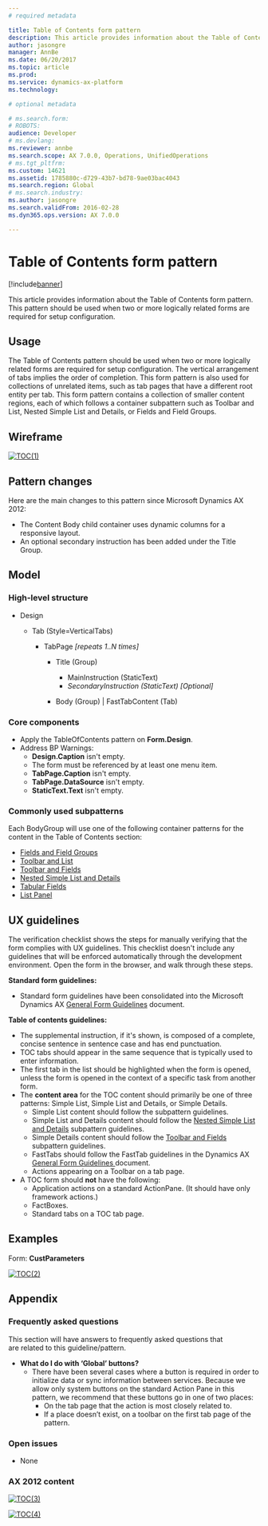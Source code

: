 ```yaml
---
# required metadata

title: Table of Contents form pattern
description: This article provides information about the Table of Contents form pattern. This pattern should be used when two or more logically related forms are required for setup configuration. 
author: jasongre
manager: AnnBe
ms.date: 06/20/2017
ms.topic: article
ms.prod: 
ms.service: dynamics-ax-platform
ms.technology: 

# optional metadata

# ms.search.form: 
# ROBOTS: 
audience: Developer
# ms.devlang: 
ms.reviewer: annbe
ms.search.scope: AX 7.0.0, Operations, UnifiedOperations
# ms.tgt_pltfrm: 
ms.custom: 14621
ms.assetid: 1785880c-d729-43b7-bd78-9ae03bac4043
ms.search.region: Global
# ms.search.industry: 
ms.author: jasongre
ms.search.validFrom: 2016-02-28
ms.dyn365.ops.version: AX 7.0.0

---
```


# Table of Contents form pattern

[!include[banner](../includes/banner.md)]


This article provides information about the Table of Contents form pattern. This pattern should be used when two or more logically related forms are required for setup configuration. 

Usage
-----

The Table of Contents pattern should be used when two or more logically related forms are required for setup configuration. The vertical arrangement of tabs implies the order of completion. This form pattern is also used for collections of unrelated items, such as tab pages that have a different root entity per tab. This form pattern contains a collection of smaller content regions, each of which follows a container subpattern such as Toolbar and List, Nested Simple List and Details, or Fields and Field Groups.

## Wireframe

[![TOC(1)](./media/toc1.png)](./media/toc1.png)

## Pattern changes
Here are the main changes to this pattern since Microsoft Dynamics AX 2012:

-   The Content Body child container uses dynamic columns for a responsive layout.
-   An optional secondary instruction has been added under the Title Group.

## Model
### High-level structure

- Design

    - Tab (Style=VerticalTabs)

        - TabPage *\[repeats 1..N times\]*

            - Title (Group)

                - MainInstruction (StaticText)
                - *SecondaryInstruction (StaticText) \[Optional\]*

            - Body (Group) | FastTabContent (Tab)

### Core components

-   Apply the TableOfContents pattern on **Form.Design**.
-   Address BP Warnings:
    -   **Design.Caption** isn't empty.
    -   The form must be referenced by at least one menu item.
    -   **TabPage.Caption** isn't empty.
    -   **TabPage.DataSource** isn't empty.
    -   **StaticText.Text** isn't empty.

### Commonly used subpatterns

Each BodyGroup will use one of the following container patterns for the content in the Table of Contents section:

-   [Fields and Field Groups](fields-field-groups-subpattern.md)
-   [Toolbar and List](toolbar-list-subpattern.md)
-   [Toolbar and Fields](toolbar-fields-subpattern.md)
-   [Nested Simple List and Details](nested-simple-list-details-subpattern.md)
-   [Tabular Fields](tabular-fields-subpattern.md)
-   [List Panel](list-panel-subpattern.md)

## UX guidelines
The verification checklist shows the steps for manually verifying that the form complies with UX guidelines. This checklist doesn't include any guidelines that will be enforced automatically through the development environment. Open the form in the browser, and walk through these steps. 

**Standard form guidelines:**

-   Standard form guidelines have been consolidated into the Microsoft Dynamics AX [General Form Guidelines](general-form-guidelines.md) document.

**Table of contents guidelines:**

-   The supplemental instruction, if it's shown, is composed of a complete, concise sentence in sentence case and has end punctuation.
-   TOC tabs should appear in the same sequence that is typically used to enter information.
-   The first tab in the list should be highlighted when the form is opened, unless the form is opened in the context of a specific task from another form.
-   The **content area** for the TOC content should primarily be one of three patterns: Simple List, Simple List and Details, or Simple Details.
    -   Simple List content should follow the subpattern guidelines.
    -   Simple List and Details content should follow the [Nested Simple List and Details](nested-simple-list-details-subpattern.md) subpattern guidelines.
    -   Simple Details content should follow the [Toolbar and Fields](toolbar-fields-subpattern.md) subpattern guidelines.
    -   FastTabs should follow the FastTab guidelines in the Dynamics AX [General Form Guidelines ](general-form-guidelines.md) document.
    -   Actions appearing on a Toolbar on a tab page.
-   A TOC form should **not** have the following:
    -   Application actions on a standard ActionPane. (It should have only framework actions.)
    -   FactBoxes.
    -   Standard tabs on a TOC tab page.

## Examples
Form: **CustParameters** 

[![TOC(2)](./media/toc2.png)](./media/toc2.png)

## Appendix
### Frequently asked questions

This section will have answers to frequently asked questions that are related to this guideline/pattern.

-   **What do I do with ‘Global’ buttons?**
    -   There have been several cases where a button is required in order to initialize data or sync information between services. Because we allow only system buttons on the standard Action Pane in this pattern, we recommend that these buttons go in one of two places:
        -   On the tab page that the action is most closely related to.
        -   If a place doesn’t exist, on a toolbar on the first tab page of the pattern.

### Open issues

-   None

### AX 2012 content

[![TOC(3)](./media/toc3.png)](./media/toc3.png)

[![TOC(4)](./media/toc4.png)](./media/toc4.png)
